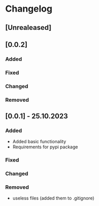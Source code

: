 # Changelog
## [Unrealeased]

## [0.0.2]
### Added 

### Fixed

### Changed

### Removed

## [0.0.1] - 25.10.2023

### Added 

- Added basic functionality
- Requirements for pypi package

### Fixed

### Changed

### Removed

- useless files (added them to .gitignore)






